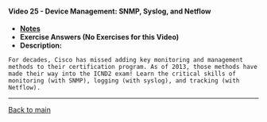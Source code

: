 #### Video 25 - Device Management: SNMP, Syslog, and Netflow

- **[Notes](notes.md)**
- **Exercise Answers (No Exercises for this Video)**
- **Description:**

```
For decades, Cisco has missed adding key monitoring and management
methods to their certification program. As of 2013, those methods have
made their way into the ICND2 exam! Learn the critical skills of
monitoring (with SNMP), logging (with syslog), and tracking (with
Netflow).
```

---
 
[Back to main](https://github.com/rot0xd/CBTNuggets/blob/master/CCNA/ICND-2/README.md)

